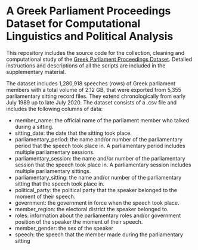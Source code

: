 # A Greek Parliament Proceedings Dataset for Computational Linguistics and Political Analysis

This repository includes the source code for the collection, cleaning and computational study of the [Greek Parliament Proceedings Dataset](https://zenodo.org/record/7005201). Detailed instructions and descriptions of all the scripts are included in the supplementary material.

The dataset includes 1,280,918 speeches (rows) of Greek parliament members with a total volume of 2.12 GB, that were exported from 5,355 parliamentary sitting record files. They extend chronologically from early July 1989 up to late July 2020. The dataset consists of a .csv file and includes the following columns of data:
- member_name: the official name of the parliament member who talked during a sitting.
- sitting_date: the date that the sitting took place.
- parliamentary_period: the name and/or number of the parliamentary period that the speech took place in. A parliamentary period includes multiple parliamentary sessions.
- parliamentary_session: the name and/or number of the parliamentary session that the speech took place in. A parliamentary session includes multiple parliamentary sittings.
- parliamentary_sitting: the name and/or number of the parliamentary sitting that the speech took place in.
- political_party: the political party that the speaker belonged to the moment of their speech.
- government: the government in force when the speech took place.
- member_region: the electoral district the speaker belonged to.
- roles: information about the parliamentary roles and/or government position of the speaker the moment of their speech.
- member_gender: the sex of the speaker
- speech: the speech that the member made during the parliamentary sitting
